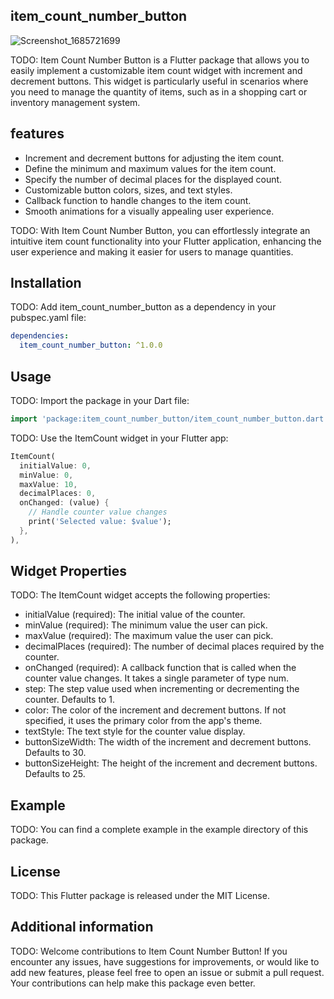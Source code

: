 <!--
This README describes the package. If you publish this package to pub.dev,
this README's contents appear on the landing page for your package.

For information about how to write a good package README, see the guide for
[writing package pages](https://dart.dev/guides/libraries/writing-package-pages).

For general information about developing packages, see the Dart guide for
[creating packages](https://dart.dev/guides/libraries/create-library-packages)
and the Flutter guide for
[developing packages and plugins](https://flutter.dev/developing-packages).
-->

## item_count_number_button

![Screenshot_1685721699](https://github.com/codewithprash/item_count_number_button/assets/87913082/2a9112d2-0984-4a1c-a477-f226919f553d)

TODO: Item Count Number Button is a Flutter package that allows you to easily implement a customizable item count widget with increment and decrement buttons. This widget is particularly useful in scenarios where you need to manage the quantity of items, such as in a shopping cart or inventory management system.

## features

<!-- ![Screenshot_1685721699](https://github.com/codewithprash/item_count_number_button/assets/87913082/2a9112d2-0984-4a1c-a477-f226919f553d) -->

- Increment and decrement buttons for adjusting the item count.
- Define the minimum and maximum values for the item count.
- Specify the number of decimal places for the displayed count.
- Customizable button colors, sizes, and text styles.
- Callback function to handle changes to the item count.
- Smooth animations for a visually appealing user experience.


TODO: With Item Count Number Button, you can effortlessly integrate an intuitive item count functionality into your Flutter application, enhancing the user experience and making it easier for users to manage quantities.

## Installation

TODO: Add item_count_number_button as a dependency in your pubspec.yaml file:

```yaml
dependencies:
  item_count_number_button: ^1.0.0

```

## Usage

TODO: Import the package in your Dart file:

```dart
import 'package:item_count_number_button/item_count_number_button.dart';
```

TODO: Use the ItemCount widget in your Flutter app:

```dart
ItemCount(
  initialValue: 0,
  minValue: 0,
  maxValue: 10,
  decimalPlaces: 0,
  onChanged: (value) {
    // Handle counter value changes
    print('Selected value: $value');
  },
),
```
## Widget Properties

TODO: The ItemCount widget accepts the following properties:

- initialValue (required): The initial value of the counter.
- minValue (required): The minimum value the user can pick.
- maxValue (required): The maximum value the user can pick.
- decimalPlaces (required): The number of decimal places required by the counter.
- onChanged (required): A callback function that is called when the counter value changes. It takes a single parameter of type num.
- step: The step value used when incrementing or decrementing the counter. Defaults to 1.
- color: The color of the increment and decrement buttons. If not specified, it uses the primary color from the app's theme.
- textStyle: The text style for the counter value display.
- buttonSizeWidth: The width of the increment and decrement buttons. Defaults to 30.
- buttonSizeHeight: The height of the increment and decrement buttons. Defaults to 25.

## Example

TODO: You can find a complete example in the example directory of this package.

## License

TODO: This Flutter package is released under the MIT License.


## Additional information

TODO: Welcome contributions to Item Count Number Button! If you encounter any issues, have suggestions for improvements, or would like to add new features, please feel free to open an issue or submit a pull request. Your contributions can help make this package even better.
<!-- ## Features

TODO: List what your package can do. Maybe include images, gifs, or videos.

## Getting started

TODO: List prerequisites and provide or point to information on how to
start using the package.

## Usage

TODO: Include short and useful examples for package users. Add longer examples
to `/example` folder.

```dart
const like = 'sample';
```

## Additional information

TODO: Tell users more about the package: where to find more information, how to
contribute to the package, how to file issues, what response they can expect
from the package authors, and more. -->
